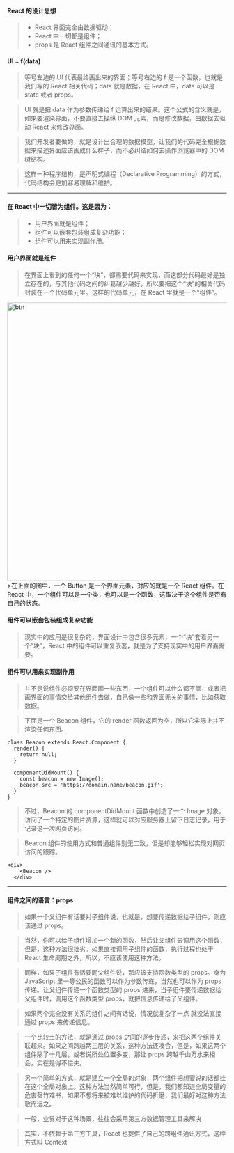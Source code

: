 #### React 的设计思想

> - React 界面完全由数据驱动；
> - React 中一切都是组件；
> - props 是 React 组件之间通讯的基本方式。

#### UI = f(data)
>等号左边的 UI 代表最终画出来的界面；等号右边的 f 是一个函数，也就是我们写的 React 相关代码；data 就是数据，在 React 中，data 可以是 state 或者 props。

>UI 就是把 data 作为参数传递给 f 运算出来的结果。这个公式的含义就是，如果要渲染界面，不要直接去操纵 DOM 元素，而是修改数据，由数据去驱动 React 来修改界面。

>我们开发者要做的，就是设计出合理的数据模型，让我们的代码完全根据数据来描述界面应该画成什么样子，而不必纠结如何去操作浏览器中的 DOM 树结构。

>这样一种程序结构，是声明式编程（Declarative Programming）的方式，代码结构会更加容易理解和维护。
***

#### 在 React 中一切皆为组件。这是因为：

> - 用户界面就是组件；
> - 组件可以嵌套包装组成复杂功能；
> - 组件可以用来实现副作用。

#### 用户界面就是组件
>在界面上看到的任何一个“块”，都需要代码来实现，而这部分代码最好是独立存在的，与其他代码之间的纠葛越少越好，所以要把这个“块”的相关代码封装在一个代码单元里。这样的代码单元，在 React 里就是一个“组件”。
<img width="640" alt="btn" src="https://user-images.githubusercontent.com/30850497/50560668-02f11c00-0d3e-11e9-8abb-766d8c45c2ce.png">
>在上面的图中，一个 Button 是一个界面元素，对应的就是一个 React 组件。在 React 中，一个组件可以是一个类，也可以是一个函数，这取决于这个组件是否有自己的状态。


#### 组件可以嵌套包装组成复杂功能
>现实中的应用是很复杂的，界面设计中包含很多元素，一个“块”套着另一个“块”，React 中的组件可以重复嵌套，就是为了支持现实中的用户界面需要。

#### 组件可以用来实现副作用
>并不是说组件必须要在界面画一些东西，一个组件可以什么都不画，或者把画界面的事情交给其他组件去做，自己做一些和界面无关的事情，比如获取数据。

>下面是一个 Beacon 组件，它的 render 函数返回为空，所以它实际上并不渲染任何东西。
```tsx
class Beacon extends React.Component {
  render() {
    return null;
  }
  
  componentDidMount() {
    const beacon = new Image();
    beacon.src = 'https://domain.name/beacon.gif';
  }
}
```

>不过，Beacon 的 componentDidMount 函数中创造了一个 Image 对象，访问了一个特定的图片资源，这样就可以对应服务器上留下日志记录，用于记录这一次网页访问。

>Beacon 组件的使用方式和普通组件别无二致，但是却能够轻松实现对网页访问的跟踪。
```tsx
<div>
    <Beacon />
  </div>
```

***

#### 组件之间的语言：props
>如果一个父组件有话要对子组件说，也就是，想要传递数据给子组件，则应该通过 props。

>当然，你可以给子组件增加一个新的函数，然后让父组件去调用这个函数，但是，这种方法很拙劣。如果直接调用子组件的函数，执行过程也处于 React 生命周期之外，所以，不应该使用这种方法。

>同样，如果子组件有话要同父组件说，那应该支持函数类型的 props。身为 JavaScript 里一等公民的函数可以作为参数传递，当然也可以作为 props 传递。让父组件传递一个函数类型的 props 进来，当子组件要传递数据给父组件时，调用这个函数类型 props，就把信息传递给了父组件。

>如果两个完全没有关系的组件之间有话说，情况就复杂了一点
>就没法直接通过 props 来传递信息。

>一个比较土的方法，就是通过 props 之间的逐步传递，来把这两个组件关联起来。如果之间跨越两三层的关系，这种方法还凑合，但是，如果这两个组件隔了十几层，或者说所处位置多变，那让 props 跨越千山万水来相会，实在是得不偿失。

>另一个简单的方式，就是建立一个全局的对象，两个组件把想要说的话都挂在这个全局对象上。这种方法当然简单可行，但是，我们都知道全局变量的危害罄竹难书，如果不想将来被难以维护的代码折磨，我们最好对这种方法敬而远之。

>一般，业界对于这种场景，往往会采用第三方数据管理工具来解决

>其实，不依赖于第三方工具，React 也提供了自己的跨组件通讯方式，这种方式叫 Context


